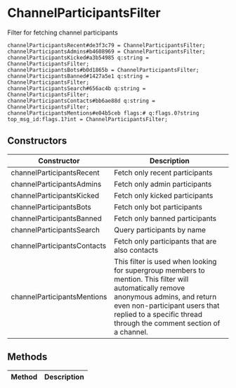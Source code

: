 # ChannelParticipantsFilter
Filter for fetching channel participants

```
channelParticipantsRecent#de3f3c79 = ChannelParticipantsFilter;
channelParticipantsAdmins#b4608969 = ChannelParticipantsFilter;
channelParticipantsKicked#a3b54985 q:string = ChannelParticipantsFilter;
channelParticipantsBots#b0d1865b = ChannelParticipantsFilter;
channelParticipantsBanned#1427a5e1 q:string = ChannelParticipantsFilter;
channelParticipantsSearch#656ac4b q:string = ChannelParticipantsFilter;
channelParticipantsContacts#bb6ae88d q:string = ChannelParticipantsFilter;
channelParticipantsMentions#e04b5ceb flags:# q:flags.0?string top_msg_id:flags.1?int = ChannelParticipantsFilter;
```

## Constructors
| Constructor | Description |
| ---- | ----------- |
| channelParticipantsRecent | Fetch only recent participants |
| channelParticipantsAdmins | Fetch only admin participants |
| channelParticipantsKicked | Fetch only kicked participants |
| channelParticipantsBots | Fetch only bot participants |
| channelParticipantsBanned | Fetch only banned participants |
| channelParticipantsSearch | Query participants by name |
| channelParticipantsContacts | Fetch only participants that are also contacts |
| channelParticipantsMentions | This filter is used when looking for supergroup members to mention.  This filter will automatically remove anonymous admins, and return even non-participant users that replied to a specific thread through the comment section of a channel. |


## Methods
| Method | Description |
| ---- | ----------- |


